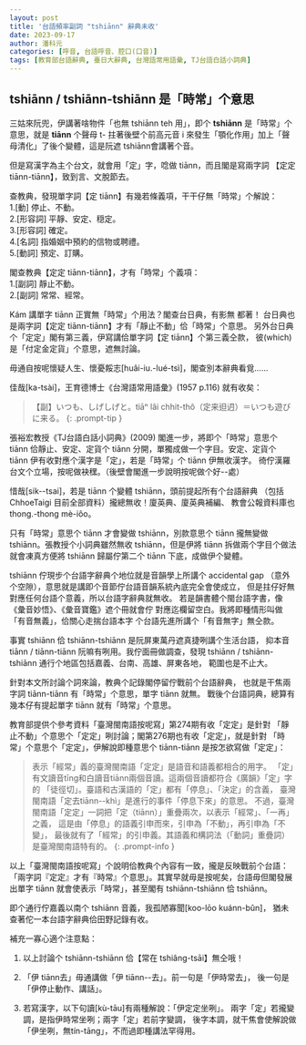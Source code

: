 ```yaml
---
layout: post
title: '台語頻率副詞 "tshiānn" 辭典未收'
date: 2023-09-17
author: 潘科元
categories: [呼音, 台語呼音、腔口(口音)]
tags: [教育部台語辭典, 臺日大辭典, 台灣語常用語彙, TJ台語白話小詞典]
---
```


## tshiānn / tshiānn-tshiānn 是「時常」个意思

三姑來阮兜，伊講著啥物件「也無 tshiānn teh 用」，即个 **tshiānn**
是「時常」个意思，就是 **tiānn** 个聲母 t- 拄著後壁个前高元音 i
來發生「顎化作用」加上「聲母清化」了後个變體，這是阮遮 tshiānn會講著个音。

但是寫漢字為主个台文，就會用「定」字，唸做 tiānn，而且閣是寫兩字詞
【定定 tiānn-tiānn】，致到言、文脫節去。

查教典，發現單字詞【定 tiānn】有幾若條義項，干干仔無「時常」个解說：  
1.[動] 停止、不動。  
2.[形容詞] 平靜、安定、穏定。  
3.[形容詞] 確定。  
4.[名詞] 指婚姻中預約的信物或聘禮。  
5.[動詞] 預定、訂購。

閣查教典【定定 tiānn-tiānn】，才有「時常」个義項：  
1.[副詞] 靜止不動。  
2.[副詞] 常常、經常。

Kám 講單字 tiānn 正實無「時常」个用法？閣查台日典，有影無 都著！
台日典也是兩字詞【定定 tiānn-tiānn】才有「靜止不動」佮「時常」个意思。
另外台日典个「定定」閣有第三義，伊寫講佮單字詞【定 tiānn】个第三義仝款，
彼(which)是「付定金定貨」个意思，遮無討論。

毋通自按呢懷疑人生、懷憂餒志[huâi-iu.-lué-tsì]，閣查別本辭典看覓……

佳哉[ka-tsài]，王育德博士《台灣語常用語彙》(1957 p.116) 就有收矣：

> 【副】いつも、しげしげと。tiāⁿ lâi chhit-thô（定来𨑨迌）＝いつも遊びに来る。
{: .prompt-tip }

張裕宏教授《TJ台語白話小詞典》(2009) 閣進一步，將即个「時常」意思个 tiānn
佮靜止、安定、定貨个 tiānn 分開，單獨成做一个字目。安定、定貨个 tiānn
伊有收對應个漢字是「定」，若是「時常」个 tiānn 伊無收漢字。
徛佇漢羅台文个立場，按呢做袂䆀。（後壁會閣進一步說明按呢做个好\--處）

惜哉[sik\--tsai]，若是 tiānn 个變體 tshiānn，頭前提起所有个台語辭典
（包括 ChhoeTaigi 目前全部資料）攏總無收！廈英典、廈英典補編、
教會公報資料庫也 thong.-thong mè-iôo。

只有「時常」意思个 tiānn 才會變做 tshiānn，別款意思个 tiānn 攏無變做
tshiānn。張教授个小詞典雖然無收 tshiānn，但是伊將 tiānn 拆做兩个字目个做法
就會凍真方便將 tshiānn 歸屬佇第二个 tiānn 下底，成做伊个變體。

tshiānn 佇現步个台語字辭典个地位就是音韻學上所講个 accidental gap
（意外个空隙），意思就是講即个音節佇台語音韻系統內底完全會使成立，
但是拄仔好無對應任何台語个意義，所以台語字辭典就無收。
若是韻書體个閩台語字書，像《彙音妙悟》、《彙音寶鑑》遮个冊就會佇
對應迄欄留空白。我將即種情形叫做「有音無義」，佮關心走揣台語本字
个台語先進所講个「有音無字」無仝款。

事實 tshiānn 佮 tshiānn-tshiānn 是阮屏東萬丹遮真捷咧講个生活台語，
抑本音 tiānn / tiānn-tiānn 阮嘛有咧用。我佇面冊做調查，發現
tshiānn / tshiānn-tshiānn 通行个地區包括嘉義、台南、高雄、屏東各地，
範圍也是不止大。

針對本文所討論个詞來論，教典个記錄閣停留佇戰前个台語辭典，
也就是干焦兩字詞 tiānn-tiānn 有「時常」个意思，單字 tiānn 就無。
戰後个台語詞典，總算有幾本仔有提起單字 tiānn 就有「時常」个意思。

教育部提供个參考資料「臺灣閩南語按呢寫」第274期有收「定定」是針對
「靜止不動」个意思个「定定」咧討論；閣第276期也有收「定定」，就是針對
「時常」个意思个「定定」，伊解說即種意思个 tiānn-tiānn 是按怎欲寫做「定定」：

> 表示「經常」義的臺灣閩南語「定定」是語音和語義都相合的用字。
「定」有文讀音tīng和白讀音tiānn兩個音讀。這兩個音讀都符合《廣韻》「定」字的
「徒徑切」。臺語和古漢語的「定」都有「停息」、「決定」的含義，
臺灣閩南語「定去tiānn--khì」是進行的事件「停息下來」的意思。
不過，臺灣閩南語「定定」一詞把「定（tiānn）」重疊兩次，以表示「經常」、「一再」之義，
這是由「停息」的語義引申而來，引申為「不動」，再引申為「不變」，
最後就有了「經常」的引申義。其語義和構詞法（「動詞」重疊詞）是臺灣閩南語特有的。
{: .prompt-info }

以上「臺灣閩南語按呢寫」个說明佮教典个內容有一致，攏是反映戰前个台語：
「兩字詞『定定』才有『時常』个意思」。其實早就毋是按呢矣，台語毋但閣發展出單字
tiānn 就會使表示「時常」，甚至閣有 tshiānn-tshiānn 佮 tshiānn。

即个通行佇嘉義以南个 tshiānn 音義，我孤陋寡聞[koo-lōo kuánn-bûn]，
猶未查著佗一本台語字辭典佮田野記錄有收。

補充一寡心適个注意點：

1. 以上討論个 tshiānn-tshiānn 佮【常在 tshiâng-tsāi】無仝哦！

2. 「伊 tiānn去」毋通講做「伊 tiānn\--去」。前一句是「伊時常去」，
後一句是「伊停止動作、講話」。

3. 若寫漢字，以下句讀[kù-tāu]有兩種解說：「伊定定坐咧」。
兩字「定」若攏變調，是指伊時常坐咧；兩字「定」若前字變調，
後字本調，就干焦會使解說做「伊坐咧，無tín-tāng」，不而過即種講法罕得用。

